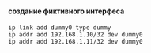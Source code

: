 #### создание фиктивного интерфеса
```
ip link add dummy0 type dummy
ip addr add 192.168.1.10/32 dev dummy0
ip addr add 192.168.1.11/32 dev dummy0
```
